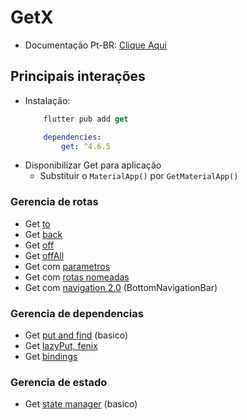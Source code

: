 # GetX

- Documentação Pt-BR: [Clique Aqui](https://github.com/jonataslaw/getx/blob/master/README.pt-br.md)

## Principais interações
- Instalação:
    ```dart
        flutter pub add get
    ```
    ```yaml
        dependencies:
            get: ^4.6.5
    ```
- Disponibilizar Get para aplicação
    - Substituir o `MaterialApp()` por `GetMaterialApp()`

### Gerencia de rotas
- Get [to](./Rotas/To.md)
- Get [back](./Rotas/Back.md)
- Get [off](./Rotas/Off.md)
- Get [offAll](./Rotas/OffAll.md)
- Get com [parametros](./Rotas/Enviando_Paramentros.md)
- Get com [rotas nomeadas](./Rotas/Rotas_Nomeadas.md)
- Get com [navigation 2.0](./Rotas/Navigation20.md) (BottomNavigationBar)

### Gerencia de dependencias
- Get [put and find](./GerenciamentoDeDependencias/basico_put_find.md) (basico)
- Get [lazyPut, fenix](./GerenciamentoDeDependencias/lazyput_fenix.md)
- Get [bindings](./GerenciamentoDeDependencias/Bindings/Descricao.md)

### Gerencia de estado
- Get [state manager](./GerenciamentoDeEstado/basico_state_manager.md) (basico)